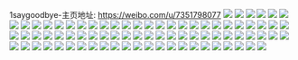 1saygoodbye-主页地址: https://weibo.com/u/7351798077 
![](https://wx4.sinaimg.cn/mw2000/0081xowlly1h8xdwlwc29j32at32ix6p.jpg) 
![](https://wx4.sinaimg.cn/mw2000/0081xowlly1h8xdwllrqlj31ra2cehdt.jpg) 
![](https://wx4.sinaimg.cn/mw2000/0081xowlly1h8xdwl58cqj30e20e2t8z.jpg) 
![](https://wx4.sinaimg.cn/mw2000/0081xowlly1h8odtif6xfj30f00jq76h.jpg) 
![](https://wx4.sinaimg.cn/mw2000/0081xowlly1h8a8udymg8j30u01hce6m.jpg) 
![](https://wx4.sinaimg.cn/mw2000/0081xowlly1h870wtmj4mj30gi03oglm.jpg) 
![](https://wx4.sinaimg.cn/mw2000/0081xowlly1h82eopmppdj30wi1ycwwo.jpg) 
![](https://wx4.sinaimg.cn/mw2000/0081xowlly1h80ds7bhaej32bc3347wi.jpg) 
![](https://wx4.sinaimg.cn/mw2000/0081xowlly1h80ds8fuigj33342bc1l0.jpg) 
![](https://wx4.sinaimg.cn/mw2000/0081xowlly1h7xiumvzlmj30j60j6ab9.jpg) 
![](https://wx4.sinaimg.cn/mw2000/0081xowlly1h7u0o6u5ipj30ig0byt91.jpg) 
![](https://wx4.sinaimg.cn/mw2000/0081xowlly1h7r4d0zm09j30u01340yi.jpg) 
![](https://wx4.sinaimg.cn/mw2000/0081xowlly1h7iq4v58k4j31q02arkjl.jpg) 
![](https://wx4.sinaimg.cn/mw2000/0081xowlly1h7e9jb0b3xj30u01sxdrk.jpg) 
![](https://wx4.sinaimg.cn/mw2000/0081xowlly1h7btnv95zcj30s00s0aa9.jpg) 
![](https://wx4.sinaimg.cn/mw2000/0081xowlly1h755n9j1tyj31sx0u0who.jpg) 
![](https://wx4.sinaimg.cn/mw2000/0081xowlly1h74lyxge89j30fe0a1wet.jpg) 
![](https://wx4.sinaimg.cn/mw2000/0081xowlly1h6vk8g40joj30zk0o3qg3.jpg) 
![](https://wx4.sinaimg.cn/mw2000/0081xowlly1h58h6chipwj30u01sxqfs.jpg) 
![](https://wx4.sinaimg.cn/mw2000/0081xowlly1h40pe2xc44j31p70pwtkp.jpg) 
![](https://wx4.sinaimg.cn/mw2000/0081xowlly1h2q83utjsoj30jb0kf0vy.jpg) 
![](https://wx4.sinaimg.cn/mw2000/0081xowlly1h2ikic0cgbj30u01hemz3.jpg) 
![](https://wx4.sinaimg.cn/mw2000/0081xowlly1h1862jwsl6j304g04gjr8.jpg) 
![](https://wx4.sinaimg.cn/mw2000/0081xowlly1h1862k3k4cj304g04gjr8.jpg) 
![](https://wx4.sinaimg.cn/mw2000/0081xowlly1h1862k0c9jj304g04gdfn.jpg) 
![](https://wx4.sinaimg.cn/mw2000/0081xowlly1h1862k2etuj304g04g3yc.jpg) 
![](https://wx4.sinaimg.cn/mw2000/0081xowlly1h1862k39dhj304g04gdfo.jpg) 
![](https://wx4.sinaimg.cn/mw2000/0081xowlly1h1862k3wdxj304g04gdfo.jpg) 
![](https://wx4.sinaimg.cn/mw2000/0081xowlly1h1862k2z2bj304g04g0si.jpg) 
![](https://wx4.sinaimg.cn/mw2000/0081xowlly1h1862k6iw4j304g04gglf.jpg) 
![](https://wx4.sinaimg.cn/mw2000/0081xowlly1h1862k6yszj304g04gq2q.jpg) 
![](https://wx4.sinaimg.cn/mw2000/0081xowlly1h09bbz1i3oj31hc0u0teu.jpg) 
![](https://wx4.sinaimg.cn/mw2000/0081xowlly1gz0l7phzawj32c02c0b2a.jpg) 
![](https://wx4.sinaimg.cn/mw2000/0081xowlly1gx7kgefn2xj32ai2z1kjn.jpg) 
![](https://wx4.sinaimg.cn/mw2000/0081xowlly1gwnufb4aaxj31sg2dshdt.jpg) 
![](https://wx4.sinaimg.cn/mw2000/0081xowlly1gwnufcbqutj32bz2bmnpd.jpg) 
![](https://wx4.sinaimg.cn/mw2000/0081xowlly1gwnufa3t4bj31sg2dskh9.jpg) 
![](https://wx4.sinaimg.cn/mw2000/0081xowlly1gwnufv529hj32c0340npe.jpg) 
![](https://wx4.sinaimg.cn/mw2000/0081xowlly1gwnufg45r5j32c0340npe.jpg) 
![](https://wx4.sinaimg.cn/mw2000/0081xowlly1gwnuff1edyj32c03407wk.jpg) 
![](https://wx4.sinaimg.cn/mw2000/0081xowlly1gwnuh9u2zpj33402c0e83.jpg) 
![](https://wx4.sinaimg.cn/mw2000/0081xowlly1gwnuhhv5dzj32c0340hdu.jpg) 
![](https://wx4.sinaimg.cn/mw2000/0081xowlly1gwnuieulx4j32c0340npd.jpg) 
![](https://wx4.sinaimg.cn/mw2000/0081xowlly1gvhi7rdnqnj62c0340u1002.jpg) 
![](https://wx4.sinaimg.cn/mw2000/0081xowlly1gvhi8xwrz6j62c0340b2902.jpg) 
![](https://wx4.sinaimg.cn/mw2000/0081xowlly1gvhi9alvi8j62c0340hdu02.jpg) 
![](https://wx4.sinaimg.cn/mw2000/0081xowlly1gvcn0zumj5j61sg1nt1kx02.jpg) 
![](https://wx4.sinaimg.cn/mw2000/0081xowlly1gvcagk4swsj61sg2dwhdv02.jpg) 
![](https://wx4.sinaimg.cn/mw2000/0081xowlly1guyjagm1s0j62c02c04qp02.jpg) 
![](https://wx4.sinaimg.cn/mw2000/0081xowlly1gueqc8qmz0j60qo0pugu802.jpg) 
![](https://wx4.sinaimg.cn/mw2000/0081xowlly1gue8me9ze1j63402c0x6q02.jpg) 
![](https://wx4.sinaimg.cn/mw2000/0081xowlly1gue8mgvm9mj62c0340hdu02.jpg) 
![](https://wx4.sinaimg.cn/mw2000/0081xowlly1gue8mjs5uxj63402c0hdv02.jpg) 
![](https://wx4.sinaimg.cn/mw2000/0081xowlly1guat1lvftcj62c0340x3302.jpg) 
![](https://wx4.sinaimg.cn/mw2000/0081xowlly1gtd9n3idn5j30yi1pce81.jpg) 
![](https://wx4.sinaimg.cn/mw2000/0081xowlly1gtck30o3uhj30yi1pchdt.jpg) 
![](https://wx4.sinaimg.cn/mw2000/0081xowlgy1gs0eql48yjj30dn0jgmy3.jpg) 
![](https://wx4.sinaimg.cn/mw2000/0081xowlly1gri0sp3f12j32c02c07wh.jpg) 
![](https://wx4.sinaimg.cn/mw2000/0081xowlly1govgzb39y5j32c02c0n8m.jpg) 
![](https://wx4.sinaimg.cn/mw2000/0081xowlly1go5tfbl1uvj30yi1pckjl.jpg) 
![](https://wx4.sinaimg.cn/mw2000/0081xowlly1go5tjqyanej30sg0sgwfm.jpg) 
![](https://wx4.sinaimg.cn/mw2000/0081xowlly1gml37drdaqj30tk0l2126.jpg) 
![](https://wx4.sinaimg.cn/mw2000/0081xowlly1gmiaz1jl4aj32c03404qp.jpg) 
![](https://wx4.sinaimg.cn/mw2000/0081xowlly1gmiaz3bb5lj327k2mt1kx.jpg) 
![](https://wx4.sinaimg.cn/mw2000/0081xowlly1gmiayznkrdj323d2287rq.jpg) 
![](https://wx4.sinaimg.cn/mw2000/0081xowlly1gmia5s0x37j31o02yo1kz.jpg) 
![](https://wx4.sinaimg.cn/mw2000/0081xowlly1gmia5nwbhej317r1mcqoj.jpg) 
![](https://wx4.sinaimg.cn/mw2000/0081xowlly1gmia5tcbidj30yi1a0wwv.jpg) 
![](https://wx4.sinaimg.cn/mw2000/0081xowlly1gmia5uo3rvj32c03404qp.jpg) 
![](https://wx4.sinaimg.cn/mw2000/0081xowlly1gmia5vtxw9j323d2287rq.jpg) 
![](https://wx4.sinaimg.cn/mw2000/0081xowlly1gmia5x792ij32c03404qp.jpg) 
![](https://wx4.sinaimg.cn/mw2000/0081xowlly1gmia5yws3dj327k2mt1kx.jpg) 
![](https://wx4.sinaimg.cn/mw2000/0081xowlly1gmia5zkdyyj30u01400v4.jpg) 
![](https://wx4.sinaimg.cn/mw2000/0081xowlly1gmiab4hcd6j30u00u0qb2.jpg) 
![](https://wx4.sinaimg.cn/mw2000/0081xowlly1gmiab5crbqj319e19e15v.jpg) 
![](https://wx4.sinaimg.cn/mw2000/0081xowlly1gmiab6zps7j31do1doqo1.jpg) 
![](https://wx4.sinaimg.cn/mw2000/0081xowlly1gmiab3fy99j31gv1gvtrk.jpg) 
![](https://wx4.sinaimg.cn/mw2000/0081xowlly1gmiabb9snfj32202qq4qq.jpg) 
![](https://wx4.sinaimg.cn/mw2000/0081xowlly1gmhb0w6o78j30u00u0qao.jpg) 
